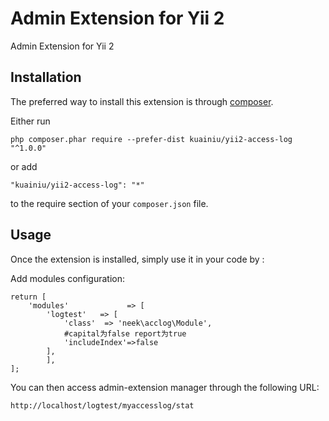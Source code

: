 Admin Extension for Yii 2
========================
Admin Extension for Yii 2

Installation
------------

The preferred way to install this extension is through [composer](http://getcomposer.org/download/).

Either run

```
php composer.phar require --prefer-dist kuainiu/yii2-access-log "^1.0.0"
```

or add

```
"kuainiu/yii2-access-log": "*"
```

to the require section of your `composer.json` file.


Usage
-----

Once the extension is installed, simply use it in your code by  :




Add modules configuration:

```
return [
    'modules'             => [
        'logtest'   => [
            'class'  => 'neek\acclog\Module',
            #capital为false report为true
            'includeIndex'=>false
        ],
        ],
];
```

You can then access admin-extension manager through the following URL:

```
http://localhost/logtest/myaccesslog/stat
```

